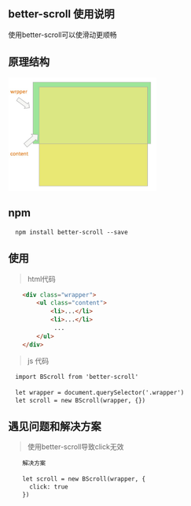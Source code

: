 ## better-scroll 使用说明

使用better-scroll可以使滑动更顺畅

## 原理结构

<img src="./scroll.jpg" width="60%"></img>

## npm

```
  npm install better-scroll --save
```

## 使用

> html代码

```html
    <div class="wrapper">
        <ul class="content">
            <li>...</li>
            <li>...</li>
             ... 
        </ul> 
    </div>
```

> js 代码

```ecmascript 6
  import BScroll from 'better-scroll'
  
  let wrapper = document.querySelector('.wrapper') 
  let scroll = new BScroll(wrapper, {})
```

## 遇见问题和解决方案

> 使用better-scroll导致click无效

```ecmascript 6
    解决方案
    
    let scroll = new BScroll(wrapper, {
      click: true
    })
```

